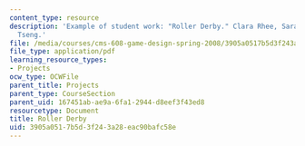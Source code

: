 ```yaml
---
content_type: resource
description: 'Example of student work: "Roller Derby." Clara Rhee, Sarah Sperry, Tiffany
  Tseng.'
file: /media/courses/cms-608-game-design-spring-2008/3905a0517b5d3f243a28eac90bafc58e_rst3.pdf
file_type: application/pdf
learning_resource_types:
- Projects
ocw_type: OCWFile
parent_title: Projects
parent_type: CourseSection
parent_uid: 167451ab-ae9a-6fa1-2944-d8eef3f43ed8
resourcetype: Document
title: Roller Derby
uid: 3905a051-7b5d-3f24-3a28-eac90bafc58e
---
```

